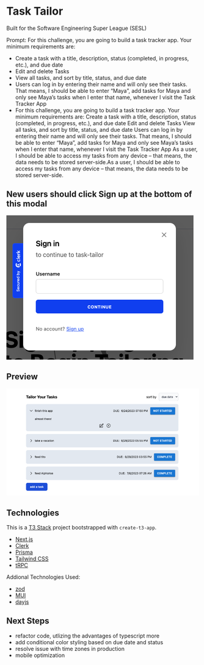 # Task Tailor
Built for the Software Engineering Super League (SESL)

Prompt: 
For this challenge, you are going to build a task tracker app. Your minimum requirements are:
* Create a task with a title, description, status (completed, in progress, etc.), and due date
* Edit and delete Tasks
* View all tasks, and sort by title, status, and due date
* Users can log in by entering their name and will only see their tasks. That means, I should be able to enter “Maya”, add tasks for Maya and only see Maya’s tasks when I enter that name, whenever I visit the Task Tracker App
* For this challenge, you are going to build a task tracker app. Your minimum requirements are:
Create a task with a title, description, status (completed, in progress, etc.), and due date
Edit and delete Tasks
View all tasks, and sort by title, status, and due date
Users can log in by entering their name and will only see their tasks. That means, I should be able to enter “Maya”, add tasks for Maya and only see Maya’s tasks when I enter that name, whenever I visit the Task Tracker App
As a user, I should be able to access my tasks from any device – that means, the data needs to be stored server-side.As a user, I should be able to access my tasks from any device – that means, the data needs to be stored server-side.

## New users should click Sign up at the bottom of this modal
![signup modal](/public/signIn-modal.png)

## Preview
![all tasks](/public/tasks-all.png)

## Technologies 
This is a [T3 Stack](https://create.t3.gg/) project bootstrapped with `create-t3-app`.
- [Next.js](https://nextjs.org)
- [Clerk](https://clerk.com/)
- [Prisma](https://prisma.io)
- [Tailwind CSS](https://tailwindcss.com)
- [tRPC](https://trpc.io) 

Addional Technologies Used: 
- [zod](https://zod.dev/)
- [MUI](https://mui.com/)
- [dayjs](https://day.js.org/)

## Next Steps
* refactor code, utlizing the advantages of typescript more
* add conditional color styling based on due date and status
* resolve issue with time zones in production
* mobile optimization